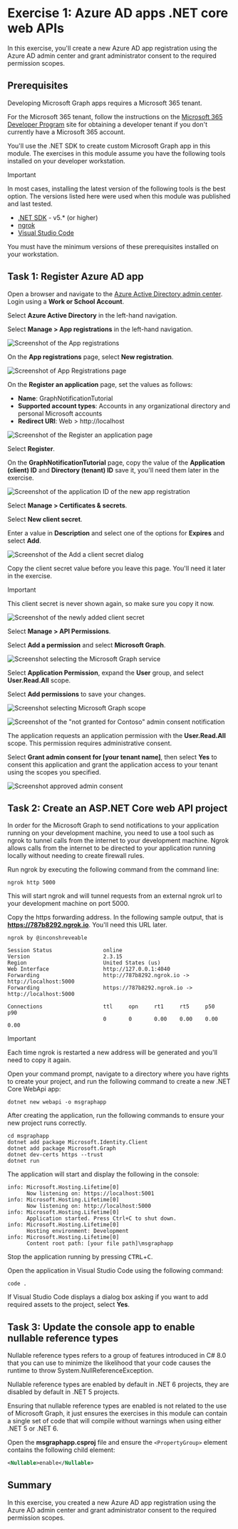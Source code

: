 # Exercise 1: Azure AD apps .NET core web APIs


In this exercise, you'll create a new Azure AD app registration using the Azure AD admin center and grant administrator consent to the required permission scopes.

## Prerequisites

Developing Microsoft Graph apps requires a Microsoft 365 tenant.

For the Microsoft 365 tenant, follow the instructions on the [Microsoft 365 Developer Program](https://developer.microsoft.com/microsoft-365/dev-program) site for obtaining a developer tenant if you don't currently have a Microsoft 365 account.

You'll use the .NET SDK to create custom Microsoft Graph app in this module. The exercises in this module assume you have the following tools installed on your developer workstation.

> [!IMPORTANT]
> In most cases, installing the latest version of the following tools is the best option. The versions listed here were used when this module was published and last tested.

- [.NET SDK](https://dotnet.microsoft.com/) - v5.\* (or higher)
- [ngrok](https://ngrok.com/)
- [Visual Studio Code](https://code.visualstudio.com)

You must have the minimum versions of these prerequisites installed on your workstation.

## Task 1: Register Azure AD app

Open a browser and navigate to the [Azure Active Directory admin center](https://aad.portal.azure.com). Login using a **Work or School Account**.

Select **Azure Active Directory** in the left-hand navigation.

Select **Manage > App registrations** in the left-hand navigation.

  ![Screenshot of the App registrations](../../Linked_Image_Files/02-06-azure-ad-portal-home.png)

On the **App registrations** page, select **New registration**.

  ![Screenshot of App Registrations page](../../Linked_Image_Files/02-06-azure-ad-portal-new-app-00.png)

On the **Register an application** page, set the values as follows:

- **Name**: GraphNotificationTutorial
- **Supported account types**: Accounts in any organizational directory and personal Microsoft accounts
- **Redirect URI**: Web > http://localhost

![Screenshot of the Register an application page](../../Linked_Image_Files/02-06-azure-ad-portal-new-app-01.png)

Select **Register**.

On the **GraphNotificationTutorial** page, copy the value of the **Application (client) ID** and **Directory (tenant) ID** save it, you'll need them later in the exercise.

![Screenshot of the application ID of the new app registration](../../Linked_Image_Files/02-06-azure-ad-portal-new-app-details.png)

Select **Manage > Certificates & secrets**.

Select **New client secret**.

Enter a value in **Description** and select one of the options for **Expires** and select **Add**.

![Screenshot of the Add a client secret dialog](../../Linked_Image_Files/02-06-azure-ad-portal-new-app-secret.png)

Copy the client secret value before you leave this page. You'll need it later in the exercise.

> [!IMPORTANT]
> This client secret is never shown again, so make sure you copy it now.

![Screenshot of the newly added client secret](../../Linked_Image_Files/02-06-azure-ad-portal-new-app-secret-02.png)

Select **Manage > API Permissions**.

Select **Add a permission** and select **Microsoft Graph**.

![Screenshot selecting the Microsoft Graph service](../../Linked_Image_Files/02-06-azure-ad-portal-new-app-permissions-01.png)

Select **Application Permission**, expand the **User** group, and select **User.Read.All** scope.

Select **Add permissions** to save your changes.

![Screenshot selecting Microsoft Graph scope](../../Linked_Image_Files/02-06-azure-ad-portal-new-app-permissions-02.png)

![Screenshot of the "not granted for Contoso" admin consent notification](../../Linked_Image_Files/02-06-azure-ad-portal-new-app-permissions-03.png)

The application requests an application permission with the **User.Read.All** scope. This permission requires administrative consent.

Select **Grant admin consent for [your tenant name]**, then select **Yes** to consent this application and grant the application access to your tenant using the scopes you specified.

![Screenshot approved admin consent](../../Linked_Image_Files/02-06-azure-ad-portal-new-app-permissions-04.png)

## Task 2: Create an ASP.NET Core web API project

In order for the Microsoft Graph to send notifications to your application running on your development machine, you need to use a tool such as ngrok to tunnel calls from the internet to your development machine. Ngrok allows calls from the internet to be directed to your application running locally without needing to create firewall rules.

Run ngrok by executing the following command from the command line:

```console
ngrok http 5000
```

This will start ngrok and will tunnel requests from an external ngrok url to your development machine on port 5000.

Copy the https forwarding address. In the following sample output, that is **https://787b8292.ngrok.io**. You'll need this URL later.

```console
ngrok by @inconshreveable

Session Status                online
Version                       2.3.15
Region                        United States (us)
Web Interface                 http://127.0.0.1:4040
Forwarding                    http://787b8292.ngrok.io -> http://localhost:5000
Forwarding                    https://787b8292.ngrok.io -> http://localhost:5000

Connections                   ttl     opn     rt1     rt5     p50     p90
                              0       0       0.00    0.00    0.00    0.00
```

> [!IMPORTANT]
> Each time ngrok is restarted a new address will be generated and you'll need to copy it again.

Open your command prompt, navigate to a directory where you have rights to create your project, and run the following command to create a new .NET Core WebApi app:

```console
dotnet new webapi -o msgraphapp
```

After creating the application, run the following commands to ensure your new project runs correctly.

```console
cd msgraphapp
dotnet add package Microsoft.Identity.Client
dotnet add package Microsoft.Graph
dotnet dev-certs https --trust
dotnet run
```

The application will start and display the following in the console:

```console
info: Microsoft.Hosting.Lifetime[0]
      Now listening on: https://localhost:5001
info: Microsoft.Hosting.Lifetime[0]
      Now listening on: http://localhost:5000
info: Microsoft.Hosting.Lifetime[0]
      Application started. Press Ctrl+C to shut down.
info: Microsoft.Hosting.Lifetime[0]
      Hosting environment: Development
info: Microsoft.Hosting.Lifetime[0]
      Content root path: [your file path]\msgraphapp
```

Stop the application running by pressing <kbd>CTRL</kbd>+<kbd>C</kbd>.

Open the application in Visual Studio Code using the following command:

```console
code .
```

If Visual Studio Code displays a dialog box asking if you want to add required assets to the project, select **Yes**.

## Task 3: Update the console app to enable nullable reference types

Nullable reference types refers to a group of features introduced in C# 8.0 that you can use to minimize the likelihood that your code causes the runtime to throw System.NullReferenceException.

Nullable reference types are enabled by default in .NET 6 projects, they are disabled by default in .NET 5 projects.

Ensuring that nullable reference types are enabled is not related to the use of Microsoft Graph, it just ensures the exercises in this module can contain a single set of code that will compile without warnings when using either .NET 5 or .NET 6.

Open the **msgraphapp.csproj** file and ensure the `<PropertyGroup>` element contains the following child element:

```xml
<Nullable>enable</Nullable>
```

## Summary

In this exercise, you created a new Azure AD app registration using the Azure AD admin center and grant administrator consent to the required permission scopes.

